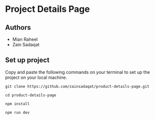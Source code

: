 # Project Details Page   

## Authors  
- Mian Raheel    
- Zain Sadaqat   

## Set up project
Copy and paste the following commands on your terminal to set up the project on your local machine.

```
git clone https://github.com/zainsadaqat/product-details-page.git
```

```
cd product-details-page
```

```
npm install
```

```
npm run dev
```
